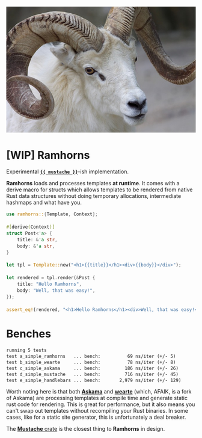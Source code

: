 ![Picture of a ram with horns](ram.jpg)

# [WIP] Ramhorns

Experimental [**`{{ mustache }}`**](https://mustache.github.io/)-ish implementation.

**Ramhorns** loads and processes templates **at runtime**. It comes with a derive
macro for structs which allows templates to be rendered from native Rust data
structures without doing temporary allocations, intermediate hashmaps and what
have you.

```rust
use ramhorns::{Template, Context};

#[derive(Context)]
struct Post<'a> {
	title: &'a str,
	body: &'a str,
}

let tpl = Template::new("<h1>{{title}}</h1><div>{{body}}</div>");

let rendered = tpl.render(&Post {
	title: "Hello Ramhorns",
	body: "Well, that was easy!",
});

assert_eq!(rendered, "<h1>Hello Ramhorns</h1><div>Well, that was easy!</div>")
```

# Benches

```
running 5 tests
test a_simple_ramhorns   ... bench:          69 ns/iter (+/- 5)
test b_simple_wearte     ... bench:          78 ns/iter (+/- 8)
test c_simple_askama     ... bench:         186 ns/iter (+/- 26)
test d_simple_mustache   ... bench:         716 ns/iter (+/- 45)
test e_simple_handlebars ... bench:       2,979 ns/iter (+/- 129)
```

Worth noting here is that both [**Askama**](https://github.com/djc/askama) and
[**wearte**](https://github.com/dgriffen/wearte) (which, AFAIK, is a fork of Askama)
are processing templates at compile time and generate static rust code for rendering.
This is great for performance, but it also means you can't swap out templates without
recompiling your Rust binaries. In some cases, like for a static site generator, this
is unfortunately a deal breaker.

The [**Mustache** crate](https://github.com/nickel-org/rust-mustache) is the closest
thing to **Ramhorns** in design.
